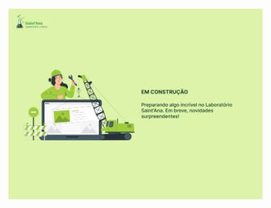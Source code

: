 <div style="display: inline_block" align="center"><br>
  <img align="center" alt="Banner em construção" src="./public/pagina-em-construcao.png">
</div>
